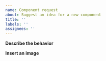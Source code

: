 ```yaml
---
name: Component request
about: Suggest an idea for a new component
title: ''
labels: ''
assignees: ''
---
```


**Describe the behavior**

**Insert an image**
